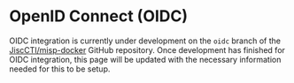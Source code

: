 <!-- # SPDX-FileCopyrightText: 2024 Jisc Services Limited
# SPDX-FileContributor: James Ellor
#
# SPDX-License-Identifier: GPL-3.0-only
-->

# OpenID Connect (OIDC)

OIDC integration is currently under development on the `oidc` branch of the [JiscCTI/misp-docker](https://github.com/JiscCTI/misp-docker/tree/oidc) GitHub repository. Once development has finished for OIDC integration, this page will be updated with the necessary information needed for this to be setup.